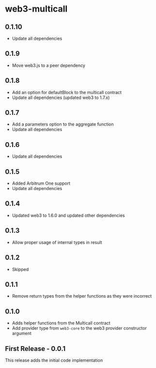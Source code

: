 # web3-multicall

## 0.1.10

- Update all dependencies

## 0.1.9

- Move web3.js to a peer dependency

## 0.1.8

- Add an option for defaultBlock to the multicall contract
- Update all dependencies (updated web3 to 1.7.x)

## 0.1.7

- Add a parameters option to the aggregate function
- Update all dependencies

## 0.1.6

- Update all dependencies

## 0.1.5

- Added Arbitrum One support
- Update all dependencies

## 0.1.4

- Updated web3 to 1.6.0 and updated other dependencies

## 0.1.3

- Allow proper usage of internal types in result

## 0.1.2

- Skipped

## 0.1.1

- Remove return types from the helper functions as they were incorrect

## 0.1.0

- Adds helper functions from the Multicall contract
- Add provider type from `web3-core` to the web3 provider constructor argument

## First Release - 0.0.1

This release adds the initial code implementation

